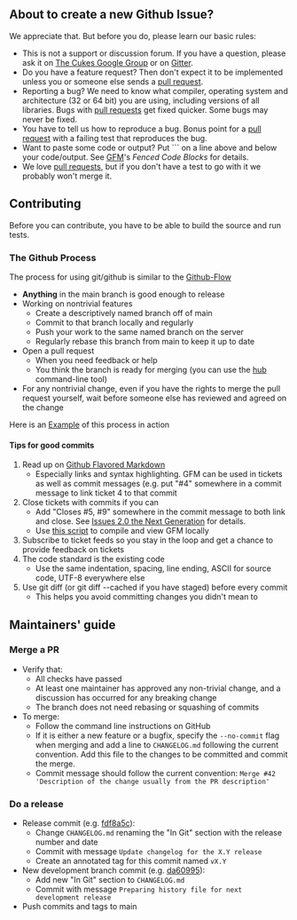 ## About to create a new Github Issue?

We appreciate that. But before you do, please learn our basic rules:

* This is not a support or discussion forum. If you have a question, please ask it on [The Cukes Google Group](http://groups.google.com/group/cukes) or on [Gitter](https://gitter.im/cucumber/).
* Do you have a feature request? Then don't expect it to be implemented unless you or someone else sends a [pull request](https://help.github.com/articles/using-pull-requests).
* Reporting a bug? We need to know what compiler, operating system and architecture (32 or 64 bit) you are using, including versions of all libraries. Bugs with [pull requests](https://help.github.com/articles/using-pull-requests) get fixed quicker. Some bugs may never be fixed.
* You have to tell us how to reproduce a bug. Bonus point for a [pull request](https://help.github.com/articles/using-pull-requests) with a failing test that reproduces the bug.
* Want to paste some code or output? Put \`\`\` on a line above and below your code/output. See [GFM](https://help.github.com/articles/github-flavored-markdown)'s *Fenced Code Blocks* for details.
* We love [pull requests](https://help.github.com/articles/using-pull-requests), but if you don't have a test to go with it we probably won't merge it.

## Contributing

Before you can contribute, you have to be able to build the source and run tests.

### The Github Process

The process for using git/github is similar to the [Github-Flow](http://scottchacon.com/2011/08/31/github-flow.html)

* **Anything** in the main branch is good enough to release
* Working on nontrivial features
    + Create a descriptively named branch off of main
    + Commit to that branch locally and regularly
    + Push your work to the same named branch on the server
    + Regularly rebase this branch from main to keep it up to date
* Open a pull request
    + When you need feedback or help
    + You think the branch is ready for merging (you can use the [hub](https://github.com/defunkt/hub#git-pull-request) command-line tool)
* For any nontrivial change, even if you have the rights to merge the pull request yourself, wait before someone else has reviewed and agreed on the change

Here is an [Example](https://github.com/cucumber/bool/pull/12) of this process in action

#### Tips for good commits

1. Read up on [Github Flavored Markdown](https://help.github.com/articles/github-flavored-markdown)
    + Especially links and syntax highlighting. GFM can be used in tickets as well as commit messages (e.g. put "#4" somewhere in a commit message to link ticket 4 to that commit
2. Close tickets with commits if you can
    + Add "Closes #5, #9" somewhere in the commit message to both link and close. See [Issues 2.0 the Next Generation](https://github.com/blog/831-issues-2-0-the-next-generation) for details.
    + Use [this script](https://gist.github.com/aslakhellesoy/4754009) to compile and view GFM locally
3. Subscribe to ticket feeds so you stay in the loop and get a chance to provide feedback on tickets
4. The code standard is the existing code
    + Use the same indentation, spacing, line ending, ASCII for source code, UTF-8 everywhere else
5. Use git diff (or git diff --cached if you have staged) before every commit
    + This helps you avoid committing changes you didn't mean to

## Maintainers' guide

### Merge a PR

- Verify that:
  - All checks have passed
  - At least one maintainer has approved any non-trivial change, and a
    discussion has occurred for any breaking change
  - The branch does not need rebasing or squashing of commits
- To merge:
  - Follow the command line instructions on GitHub
  - If it is either a new feature or a bugfix, specify the `--no-commit`
    flag when merging and add a line to `CHANGELOG.md` following the
    current convention. Add this file to the changes to be committed and
    commit the merge.
  - Commit message should follow the current convention:
    `Merge #42 'Description of the change usually from the PR description'`

### Do a release

- Release commit (e.g. [fdf8a5c](https://github.com/cucumber/cucumber-cpp/commit/fdf8a5c4ef4c51dfa7ea82077f706414a4c6322d)):
  - Change `CHANGELOG.md` renaming the "In Git" section with the
    release number and date
  - Commit with message `Update changelog for the X.Y release`
  - Create an annotated tag for this commit named `vX.Y`
- New development branch commit (e.g. [da60995](https://github.com/cucumber/cucumber-cpp/commit/da609956fcd42046e5182c6226acd7e53dd7754e)):
  - Add new "In Git" section to `CHANGELOG.md`
  - Commit with message `Preparing history file for next development release`
- Push commits and tags to main
